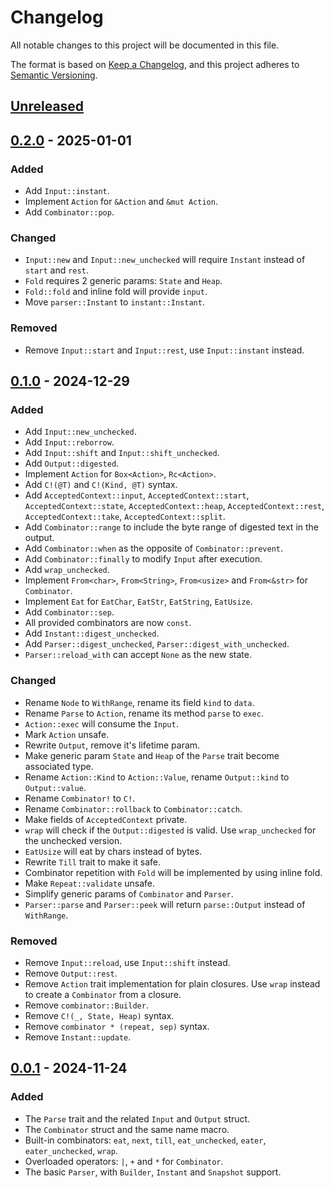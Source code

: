 # Changelog

All notable changes to this project will be documented in this file.

The format is based on [Keep a Changelog](https://keepachangelog.com/en/1.1.0/),
and this project adheres to [Semantic Versioning](https://semver.org/spec/v2.0.0.html).

## [Unreleased]

## [0.2.0] - 2025-01-01

### Added

- Add `Input::instant`.
- Implement `Action` for `&Action` and `&mut Action`.
- Add `Combinator::pop`.

### Changed

- `Input::new` and `Input::new_unchecked` will require `Instant` instead of `start` and `rest`.
- `Fold` requires 2 generic params: `State` and `Heap`.
- `Fold::fold` and inline fold will provide `input`.
- Move `parser::Instant` to `instant::Instant`.

### Removed

- Remove `Input::start` and `Input::rest`, use `Input::instant` instead.

## [0.1.0] - 2024-12-29

### Added

- Add `Input::new_unchecked`.
- Add `Input::reborrow`.
- Add `Input::shift` and `Input::shift_unchecked`.
- Add `Output::digested`.
- Implement `Action` for `Box<Action>`, `Rc<Action>`.
- Add `C!(@T)` and `C!(Kind, @T)` syntax.
- Add `AcceptedContext::input`, `AcceptedContext::start`, `AcceptedContext::state`, `AcceptedContext::heap`, `AcceptedContext::rest`, `AcceptedContext::take`, `AcceptedContext::split`.
- Add `Combinator::range` to include the byte range of digested text in the output.
- Add `Combinator::when` as the opposite of `Combinator::prevent`.
- Add `Combinator::finally` to modify `Input` after execution.
- Add `wrap_unchecked`.
- Implement `From<char>`, `From<String>`, `From<usize>` and `From<&str>` for `Combinator`.
- Implement `Eat` for `EatChar`, `EatStr`, `EatString`, `EatUsize`.
- Add `Combinator::sep`.
- All provided combinators are now `const`.
- Add `Instant::digest_unchecked`.
- Add `Parser::digest_unchecked`, `Parser::digest_with_unchecked`.
- `Parser::reload_with` can accept `None` as the new state.

### Changed

- Rename `Node` to `WithRange`, rename its field `kind` to `data`.
- Rename `Parse` to `Action`, rename its method `parse` to `exec`.
- `Action::exec` will consume the `Input`.
- Mark `Action` unsafe.
- Rewrite `Output`, remove it's lifetime param.
- Make generic param `State` and `Heap` of the `Parse` trait become associated type.
- Rename `Action::Kind` to `Action::Value`, rename `Output::kind` to `Output::value`.
- Rename `Combinator!` to `C!`.
- Rename `Combinator::rollback` to `Combinator::catch`.
- Make fields of `AcceptedContext` private.
- `wrap` will check if the `Output::digested` is valid. Use `wrap_unchecked` for the unchecked version.
- `EatUsize` will eat by chars instead of bytes.
- Rewrite `Till` trait to make it safe.
- Combinator repetition with `Fold` will be implemented by using inline fold.
- Make `Repeat::validate` unsafe.
- Simplify generic params of `Combinator` and `Parser`.
- `Parser::parse` and `Parser::peek` will return `parse::Output` instead of `WithRange`.

### Removed

- Remove `Input::reload`, use `Input::shift` instead.
- Remove `Output::rest`.
- Remove `Action` trait implementation for plain closures. Use `wrap` instead to create a `Combinator` from a closure.
- Remove `combinator::Builder`.
- Remove `C!(_, State, Heap)` syntax.
- Remove `combinator * (repeat, sep)` syntax.
- Remove `Instant::update`.

## [0.0.1] - 2024-11-24

### Added

- The `Parse` trait and the related `Input` and `Output` struct.
- The `Combinator` struct and the same name macro.
- Built-in combinators: `eat`, `next`, `till`, `eat_unchecked`, `eater`, `eater_unchecked`, `wrap`.
- Overloaded operators: `|`, `+` and `*` for `Combinator`.
- The basic `Parser`, with `Builder`, `Instant` and `Snapshot` support.

[unreleased]: https://github.com/DiscreteTom/whitehole/compare/v0.2.0...HEAD
[0.2.0]: https://github.com/DiscreteTom/whitehole/releases/tag/v0.2.0
[0.1.0]: https://github.com/DiscreteTom/whitehole/releases/tag/v0.1.0
[0.0.1]: https://github.com/DiscreteTom/whitehole/releases/tag/v0.0.1
